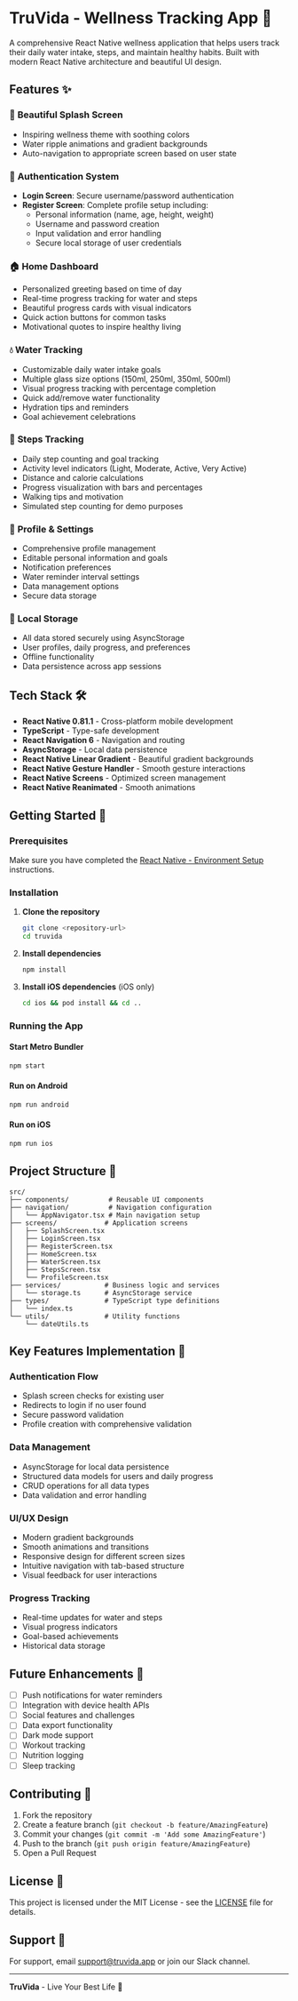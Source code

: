 # TruVida - Wellness Tracking App 🌿

A comprehensive React Native wellness application that helps users track their daily water intake, steps, and maintain healthy habits. Built with modern React Native architecture and beautiful UI design.

## Features ✨

### 🎨 **Beautiful Splash Screen**
- Inspiring wellness theme with soothing colors
- Water ripple animations and gradient backgrounds
- Auto-navigation to appropriate screen based on user state

### 🔐 **Authentication System**
- **Login Screen**: Secure username/password authentication
- **Register Screen**: Complete profile setup including:
  - Personal information (name, age, height, weight)
  - Username and password creation
  - Input validation and error handling
  - Secure local storage of user credentials

### 🏠 **Home Dashboard**
- Personalized greeting based on time of day
- Real-time progress tracking for water and steps
- Beautiful progress cards with visual indicators
- Quick action buttons for common tasks
- Motivational quotes to inspire healthy living

### 💧 **Water Tracking**
- Customizable daily water intake goals
- Multiple glass size options (150ml, 250ml, 350ml, 500ml)
- Visual progress tracking with percentage completion
- Quick add/remove water functionality
- Hydration tips and reminders
- Goal achievement celebrations

### 👟 **Steps Tracking**
- Daily step counting and goal tracking
- Activity level indicators (Light, Moderate, Active, Very Active)
- Distance and calorie calculations
- Progress visualization with bars and percentages
- Walking tips and motivation
- Simulated step counting for demo purposes

### 👤 **Profile & Settings**
- Comprehensive profile management
- Editable personal information and goals
- Notification preferences
- Water reminder interval settings
- Data management options
- Secure data storage

### 💾 **Local Storage**
- All data stored securely using AsyncStorage
- User profiles, daily progress, and preferences
- Offline functionality
- Data persistence across app sessions

## Tech Stack 🛠️

- **React Native 0.81.1** - Cross-platform mobile development
- **TypeScript** - Type-safe development
- **React Navigation 6** - Navigation and routing
- **AsyncStorage** - Local data persistence
- **React Native Linear Gradient** - Beautiful gradient backgrounds
- **React Native Gesture Handler** - Smooth gesture interactions
- **React Native Screens** - Optimized screen management
- **React Native Reanimated** - Smooth animations

## Getting Started 🚀

### Prerequisites

Make sure you have completed the [React Native - Environment Setup](https://reactnative.dev/docs/environment-setup) instructions.

### Installation

1. **Clone the repository**
   ```bash
   git clone <repository-url>
   cd truvida
   ```

2. **Install dependencies**
   ```bash
   npm install
   ```

3. **Install iOS dependencies** (iOS only)
   ```bash
   cd ios && pod install && cd ..
   ```

### Running the App

#### Start Metro Bundler
```bash
npm start
```

#### Run on Android
```bash
npm run android
```

#### Run on iOS
```bash
npm run ios
```

## Project Structure 📁

```
src/
├── components/          # Reusable UI components
├── navigation/          # Navigation configuration
│   └── AppNavigator.tsx # Main navigation setup
├── screens/            # Application screens
│   ├── SplashScreen.tsx
│   ├── LoginScreen.tsx
│   ├── RegisterScreen.tsx
│   ├── HomeScreen.tsx
│   ├── WaterScreen.tsx
│   ├── StepsScreen.tsx
│   └── ProfileScreen.tsx
├── services/           # Business logic and services
│   └── storage.ts      # AsyncStorage service
├── types/              # TypeScript type definitions
│   └── index.ts
└── utils/              # Utility functions
    └── dateUtils.ts
```

## Key Features Implementation 🔧

### Authentication Flow
- Splash screen checks for existing user
- Redirects to login if no user found
- Secure password validation
- Profile creation with comprehensive validation

### Data Management
- AsyncStorage for local data persistence
- Structured data models for users and daily progress
- CRUD operations for all data types
- Data validation and error handling

### UI/UX Design
- Modern gradient backgrounds
- Smooth animations and transitions
- Responsive design for different screen sizes
- Intuitive navigation with tab-based structure
- Visual feedback for user interactions

### Progress Tracking
- Real-time updates for water and steps
- Visual progress indicators
- Goal-based achievements
- Historical data storage

## Future Enhancements 🚀

- [ ] Push notifications for water reminders
- [ ] Integration with device health APIs
- [ ] Social features and challenges
- [ ] Data export functionality
- [ ] Dark mode support
- [ ] Workout tracking
- [ ] Nutrition logging
- [ ] Sleep tracking

## Contributing 🤝

1. Fork the repository
2. Create a feature branch (`git checkout -b feature/AmazingFeature`)
3. Commit your changes (`git commit -m 'Add some AmazingFeature'`)
4. Push to the branch (`git push origin feature/AmazingFeature`)
5. Open a Pull Request

## License 📄

This project is licensed under the MIT License - see the [LICENSE](LICENSE) file for details.

## Support 💬

For support, email support@truvida.app or join our Slack channel.

---

**TruVida** - Live Your Best Life 🌟
